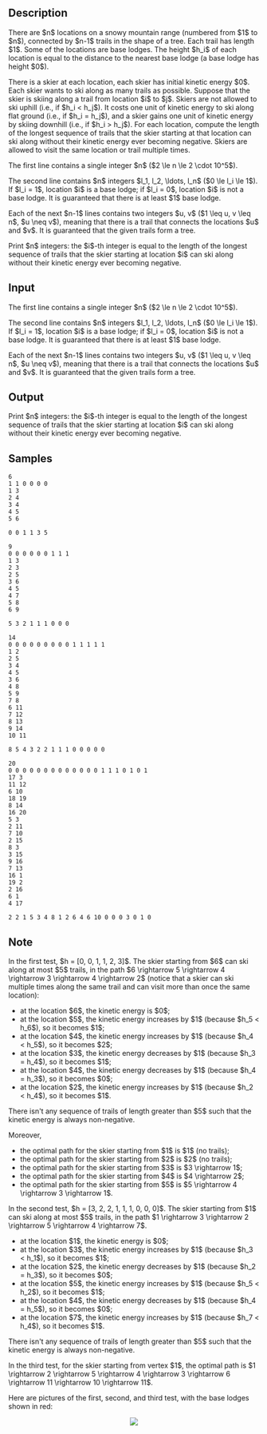 ## Description

<div><p>There are $n$ locations on a snowy mountain range (numbered from $1$ to $n$), connected by $n-1$ trails in the shape of a tree. Each trail has length $1$. Some of the locations are base lodges. The height $h_i$ of each location is equal to the distance to the nearest base lodge (a base lodge has height $0$).</p><p>There is a skier at each location, each skier has initial kinetic energy $0$. Each skier wants to ski along as many trails as possible. Suppose that the skier is skiing along a trail from location $i$ to $j$. Skiers are not allowed to ski uphill (i.e., if $h_i &lt; h_j$). It costs one unit of kinetic energy to ski along flat ground (i.e., if $h_i = h_j$), and a skier gains one unit of kinetic energy by skiing downhill (i.e., if $h_i &gt; h_j$). For each location, compute the length of the longest sequence of trails that the skier starting at that location can ski along without their kinetic energy ever becoming negative. Skiers are allowed to visit the same location or trail multiple times.</p></div><div class="input-specification"><p>The first line contains a single integer $n$ ($2 \le n \le 2 \cdot 10^5$).</p><p>The second line contains $n$ integers $l_1, l_2, \ldots, l_n$ ($0 \le l_i \le 1$). If $l_i = 1$, location $i$ is a base lodge; if $l_i = 0$, location $i$ is not a base lodge. It is guaranteed that there is at least $1$ base lodge.</p><p>Each of the next $n-1$ lines contains two integers $u, v$ ($1 \leq u, v \leq n$, $u \neq v$), meaning that there is a trail that connects the locations $u$ and $v$. It is guaranteed that the given trails form a tree.</p></div><div class="output-specification"><p>Print $n$ integers: the $i$-th integer is equal to the length of the longest sequence of trails that the skier starting at location $i$ can ski along without their kinetic energy ever becoming negative.</p></div>

## Input

<p>The first line contains a single integer $n$ ($2 \le n \le 2 \cdot 10^5$).</p><p>The second line contains $n$ integers $l_1, l_2, \ldots, l_n$ ($0 \le l_i \le 1$). If $l_i = 1$, location $i$ is a base lodge; if $l_i = 0$, location $i$ is not a base lodge. It is guaranteed that there is at least $1$ base lodge.</p><p>Each of the next $n-1$ lines contains two integers $u, v$ ($1 \leq u, v \leq n$, $u \neq v$), meaning that there is a trail that connects the locations $u$ and $v$. It is guaranteed that the given trails form a tree.</p>

## Output

<p>Print $n$ integers: the $i$-th integer is equal to the length of the longest sequence of trails that the skier starting at location $i$ can ski along without their kinetic energy ever becoming negative.</p>

## Samples

```input1
6
1 1 0 0 0 0
1 3
2 4
3 4
4 5
5 6
```

```output1
0 0 1 1 3 5
```






```input2
9
0 0 0 0 0 0 1 1 1
1 3
2 3
2 5
3 6
4 5
4 7
5 8
6 9
```

```output2
5 3 2 1 1 1 0 0 0
```






```input3
14
0 0 0 0 0 0 0 0 0 1 1 1 1 1
1 2
2 5
3 4
4 5
3 6
4 8
5 9
7 8
6 11
7 12
8 13
9 14
10 11
```

```output3
8 5 4 3 2 2 1 1 1 0 0 0 0 0
```






```input4
20
0 0 0 0 0 0 0 0 0 0 0 0 0 1 1 1 0 1 0 1
17 3
11 12
6 10
18 19
8 14
16 20
5 3
2 11
7 10
2 15
8 3
3 15
9 16
7 13
16 1
19 2
2 16
6 1
4 17
```

```output4
2 2 1 5 3 4 8 1 2 6 4 6 10 0 0 0 3 0 1 0
```




## Note

<p>In the first test, $h = [0, 0, 1, 1, 2, 3]$. The skier starting from $6$ can ski along at most $5$ trails, in the path $6 \rightarrow 5 \rightarrow 4 \rightarrow 3 \rightarrow 4 \rightarrow 2$ (notice that a skier can ski multiple times along the same trail and can visit more than once the same location): </p><ul> <li> at the location $6$, the kinetic energy is $0$; </li><li> at the location $5$, the kinetic energy increases by $1$ (because $h_5 &lt; h_6$), so it becomes $1$; </li><li> at the location $4$, the kinetic energy increases by $1$ (because $h_4 &lt; h_5$), so it becomes $2$; </li><li> at the location $3$, the kinetic energy decreases by $1$ (because $h_3 = h_4$), so it becomes $1$; </li><li> at the location $4$, the kinetic energy decreases by $1$ (because $h_4 = h_3$), so it becomes $0$; </li><li> at the location $2$, the kinetic energy increases by $1$ (because $h_2 &lt; h_4$), so it becomes $1$. </li></ul><p>There isn't any sequence of trails of length greater than $5$ such that the kinetic energy is always non-negative.</p><p>Moreover, </p><ul> <li> the optimal path for the skier starting from $1$ is $1$ (no trails); </li><li> the optimal path for the skier starting from $2$ is $2$ (no trails); </li><li> the optimal path for the skier starting from $3$ is $3 \rightarrow 1$; </li><li> the optimal path for the skier starting from $4$ is $4 \rightarrow 2$; </li><li> the optimal path for the skier starting from $5$ is $5 \rightarrow 4 \rightarrow 3 \rightarrow 1$. </li></ul><p>In the second test, $h = [3, 2, 2, 1, 1, 1, 0, 0, 0]$. The skier starting from $1$ can ski along at most $5$ trails, in the path $1 \rightarrow 3 \rightarrow 2 \rightarrow 5 \rightarrow 4 \rightarrow 7$. </p><ul> <li> at the location $1$, the kinetic energy is $0$; </li><li> at the location $3$, the kinetic energy increases by $1$ (because $h_3 &lt; h_1$), so it becomes $1$; </li><li> at the location $2$, the kinetic energy decreases by $1$ (because $h_2 = h_3$), so it becomes $0$; </li><li> at the location $5$, the kinetic energy increases by $1$ (because $h_5 &lt; h_2$), so it becomes $1$; </li><li> at the location $4$, the kinetic energy decreases by $1$ (because $h_4 = h_5$), so it becomes $0$; </li><li> at the location $7$, the kinetic energy increases by $1$ (because $h_7 &lt; h_4$), so it becomes $1$. </li></ul><p>There isn't any sequence of trails of length greater than $5$ such that the kinetic energy is always non-negative.</p><p>In the third test, for the skier starting from vertex $1$, the optimal path is $1 \rightarrow 2 \rightarrow 5 \rightarrow 4 \rightarrow 3 \rightarrow 6 \rightarrow 11 \rightarrow 10 \rightarrow 11$.</p><p>Here are pictures of the first, second, and third test, with the base lodges shown in red:</p><center> <img class="tex-graphics" src="./32783/file/s7LiHimx.png" style="max-width: 100.0%;max-height: 100.0%;"> </center>

